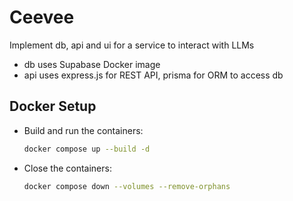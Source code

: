 # Ceevee

Implement db, api and ui for a service to interact with LLMs
- db uses Supabase Docker image
- api uses express.js for REST API, prisma for ORM to access db

## Docker Setup

- Build and run the containers:
   ```bash
   docker compose up --build -d

- Close the containers:
   ```bash
   docker compose down --volumes --remove-orphans